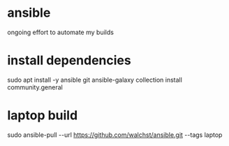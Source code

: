 # ansible
ongoing effort to automate my builds

# install dependencies
sudo apt install -y ansible git
ansible-galaxy collection install community.general

# laptop build
sudo ansible-pull --url https://github.com/walchst/ansible.git --tags laptop
